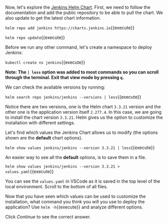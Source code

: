 Now, let's explore the [Jenkins Helm Chart](https://github.com/jenkinsci/helm-charts/tree/main/charts/jenkins). First, we need to follow the documentation and add the public repository to be able to pull the chart. We also update to get the latest chart information. 

`helm repo add jenkins https://charts.jenkins.io`{{execute}}

`helm repo update`{{execute}}

Before we run any other command, let's create a namespace to deploy Jenkins:

`kubectl create ns jenkins`{{execute}}

**Note: The `| less` option was added to most commands so you can scroll through the terminal. Exit that view mode by pressing `q`.**

We can check the available versions by running: 

`helm search repo jenkins/jenkins --versions | less`{{execute}}

Notice there are two versions, one is the Helm chart `3.3.21` version and the other one is the application version itself `2.277.4`. In this case, we are going to install the chart version `3.3.21`. Helm gives us the option to customize the installation with different settings.

Let's find which values the Jenkins Chart allows us to modify (the options shown are the **default** chart options).

`helm show values jenkins/jenkins --version 3.3.21 | less`{{execute}}

An easier way to see all the **default** options, is to save them in a file.

`helm show values jenkins/jenkins --version 3.3.21 > values.yaml`{{execute}}

You can see the `values.yaml` in VSCode as it is saved in the top level of the local environment. Scroll to the bottom of all files.

Now that you have seen which values can be used to customize the installation, what command you think you will you use to deploy the application? Use `helm -h`{{execute}} and analyze different options. 

Click *Continue* to see the correct answer.


